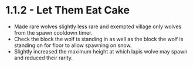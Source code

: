 1.1.2 - Let Them Eat Cake
=======
* Made rare wolves slightly less rare and exempted village only wolves from the spawn cooldown timer.
* Check the block the wolf is standing in as well as the block the wolf is standing on for floor to allow spawning on snow.
* Slightly increased the maximum height at which lapis wolve may spawn and reduced their rarity.